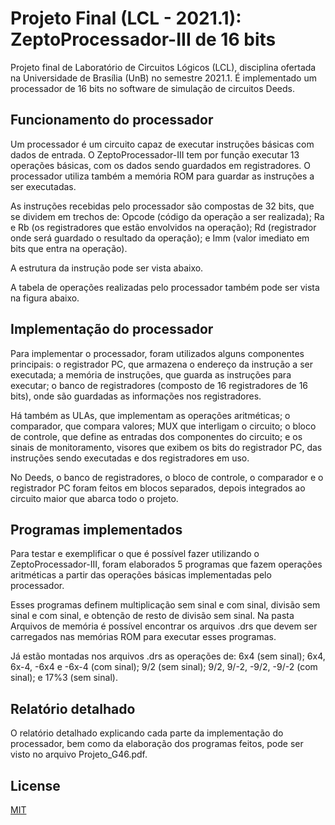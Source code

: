 # Projeto Final (LCL - 2021.1): ZeptoProcessador-III de 16 bits
Projeto final de Laboratório de Circuitos Lógicos (LCL), disciplina ofertada na Universidade de Brasília (UnB) no semestre 2021.1. É implementado um processador de 16 bits no software de simulação de circuitos Deeds.

## Funcionamento do processador

Um processador é um circuito capaz de executar instruções básicas com dados de entrada. O ZeptoProcessador-III tem por função executar 13 operações básicas, com os dados sendo guardados em registradores. O processador utiliza também a memória ROM para guardar as instruções a ser executadas.

As instruções recebidas pelo processador são compostas de 32 bits, que se dividem em trechos de: Opcode (código da operação a ser realizada); Ra e Rb (os registradores que estão envolvidos na operação); Rd (registrador onde será guardado o resultado da operação); e Imm (valor imediato em bits que entra na operação).

A estrutura da instrução pode ser vista abaixo.

A tabela de operações realizadas pelo processador também pode ser vista na figura abaixo.

## Implementação do processador

Para implementar o processador, foram utilizados alguns componentes principais: o registrador PC, que armazena o endereço da instrução a ser executada; a memória de instruções, que guarda as instruções para executar; o banco de registradores (composto de 16 registradores de 16 bits), onde são guardadas as informações nos registradores.

Há também as ULAs, que implementam as operações aritméticas; o comparador, que compara valores; MUX que interligam o circuito; o bloco de controle, que define as entradas dos componentes do circuito; e os sinais de monitoramento, visores que exibem os bits do registrador PC, das instruções sendo executadas e dos registradores em uso.

No Deeds, o banco de registradores, o bloco de controle, o comparador e o registrador PC foram feitos em blocos separados, depois integrados ao circuito maior que abarca todo o projeto.

## Programas implementados

Para testar e exemplificar o que é possível fazer utilizando o ZeptoProcessador-III, foram elaborados 5 programas que fazem operações aritméticas a partir das operações básicas implementadas pelo processador.

Esses programas definem multiplicação sem sinal e com sinal, divisão sem sinal e com sinal, e obtenção de resto de divisão sem sinal. Na pasta Arquivos de memória é possível encontrar os arquivos .drs que devem ser carregados nas memórias ROM para executar esses programas.

Já estão montadas nos arquivos .drs as operações de: 6x4 (sem sinal); 6x4, 6x-4, -6x4 e -6x-4 (com sinal); 9/2 (sem sinal); 9/2, 9/-2, -9/2, -9/-2 (com sinal); e 17%3 (sem sinal).

## Relatório detalhado

O relatório detalhado explicando cada parte da implementação do processador, bem como da elaboração dos programas feitos, pode ser visto no arquivo Projeto_G46.pdf.

## License
[MIT](https://choosealicense.com/licenses/mit/)
